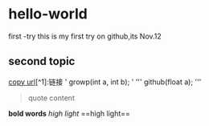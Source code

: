# hello-world
first -try
this is my first try on github,its Nov.12 
## second topic
[copy url](www.baidu.com)[^1]:链接
'
growp(int a, int b);
'
'''
github(float a);
'''
[^n]:脚注试验
*1
*2233
*232345
>quote content

**bold words**
*high light*
==high light==
![]()

